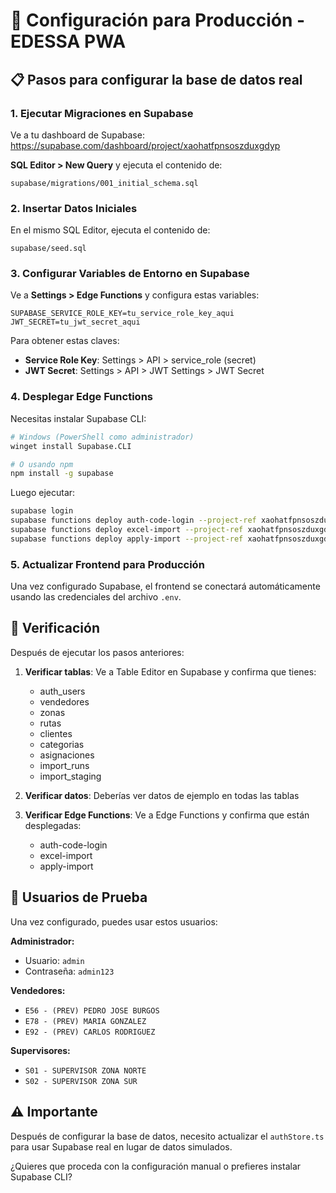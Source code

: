 # 🚀 Configuración para Producción - EDESSA PWA

## 📋 Pasos para configurar la base de datos real

### 1. Ejecutar Migraciones en Supabase

Ve a tu dashboard de Supabase: https://supabase.com/dashboard/project/xaohatfpnsoszduxgdyp

**SQL Editor > New Query** y ejecuta el contenido de:
```
supabase/migrations/001_initial_schema.sql
```

### 2. Insertar Datos Iniciales

En el mismo SQL Editor, ejecuta el contenido de:
```
supabase/seed.sql
```

### 3. Configurar Variables de Entorno en Supabase

Ve a **Settings > Edge Functions** y configura estas variables:

```
SUPABASE_SERVICE_ROLE_KEY=tu_service_role_key_aqui
JWT_SECRET=tu_jwt_secret_aqui
```

Para obtener estas claves:
- **Service Role Key**: Settings > API > service_role (secret)
- **JWT Secret**: Settings > API > JWT Settings > JWT Secret

### 4. Desplegar Edge Functions

Necesitas instalar Supabase CLI:

```bash
# Windows (PowerShell como administrador)
winget install Supabase.CLI

# O usando npm
npm install -g supabase
```

Luego ejecutar:
```bash
supabase login
supabase functions deploy auth-code-login --project-ref xaohatfpnsoszduxgdyp
supabase functions deploy excel-import --project-ref xaohatfpnsoszduxgdyp  
supabase functions deploy apply-import --project-ref xaohatfpnsoszduxgdyp
```

### 5. Actualizar Frontend para Producción

Una vez configurado Supabase, el frontend se conectará automáticamente usando las credenciales del archivo `.env`.

## 🔧 Verificación

Después de ejecutar los pasos anteriores:

1. **Verificar tablas**: Ve a Table Editor en Supabase y confirma que tienes:
   - auth_users
   - vendedores  
   - zonas
   - rutas
   - clientes
   - categorias
   - asignaciones
   - import_runs
   - import_staging

2. **Verificar datos**: Deberías ver datos de ejemplo en todas las tablas

3. **Verificar Edge Functions**: Ve a Edge Functions y confirma que están desplegadas:
   - auth-code-login
   - excel-import
   - apply-import

## 🎯 Usuarios de Prueba

Una vez configurado, puedes usar estos usuarios:

**Administrador:**
- Usuario: `admin`
- Contraseña: `admin123`

**Vendedores:**
- `E56 - (PREV) PEDRO JOSE BURGOS`
- `E78 - (PREV) MARIA GONZALEZ`
- `E92 - (PREV) CARLOS RODRIGUEZ`

**Supervisores:**
- `S01 - SUPERVISOR ZONA NORTE`
- `S02 - SUPERVISOR ZONA SUR`

## ⚠️ Importante

Después de configurar la base de datos, necesito actualizar el `authStore.ts` para usar Supabase real en lugar de datos simulados.

¿Quieres que proceda con la configuración manual o prefieres instalar Supabase CLI?
